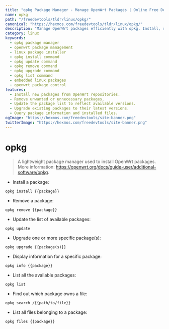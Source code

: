 ```yaml
---
title: "opkg Package Manager - Manage OpenWrt Packages | Online Free DevTools by Hexmos"
name: opkg
path: "/freedevtools/tldr/linux/opkg/"
canonical: "https://hexmos.com/freedevtools/tldr/linux/opkg/"
description: "Manage OpenWrt packages efficiently with opkg. Install, remove, update, and upgrade packages easily. Free online tool, no registration required."
category: linux
keywords:
  - opkg package manager
  - openwrt package management
  - linux package installer
  - opkg install command
  - opkg update command
  - opkg remove command
  - opkg upgrade command
  - opkg list command
  - embedded linux packages
  - openwrt package control
features:
  - Install new packages from OpenWrt repositories.
  - Remove unwanted or unnecessary packages.
  - Update the package list to reflect available versions.
  - Upgrade existing packages to their latest versions.
  - Query package information and installed files.
ogImage: "https://hexmos.com/freedevtools/site-banner.png"
twitterImage: "https://hexmos.com/freedevtools/site-banner.png"
---
```


# opkg

> A lightweight package manager used to install OpenWrt packages.
> More information: <https://openwrt.org/docs/guide-user/additional-software/opkg>.

- Install a package:

`opkg install {{package}}`

- Remove a package:

`opkg remove {{package}}`

- Update the list of available packages:

`opkg update`

- Upgrade one or more specific package(s):

`opkg upgrade {{package(s)}}`

- Display information for a specific package:

`opkg info {{package}}`

- List all the available packages:

`opkg list`

- Find out which package owns a file:

`opkg search /{{path/to/file}}`

- List all files belonging to a package:

`opkg files {{package}}`
